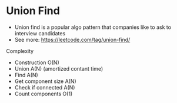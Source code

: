 # Union Find

-   Union find is a popular algo pattern that companies like to ask to interview candidates
-   See more: https://leetcode.com/tag/union-find/

Complexity

-   Construction O(N)
-   Union A(N) (amortized contant time)
-   Find A(N)
-   Get component size A(N)
-   Check if connected A(N)
-   Count components O(1)
